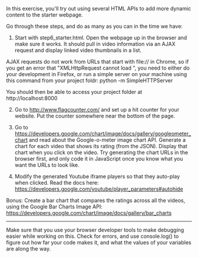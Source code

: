 In this exercise, you'll try out using several HTML APIs to add more dynamic content to the starter webpage.

Go through these steps, and do as many as you can in the time we have:

1) Start with step6_starter.html. Open the webpage up in the browser and make sure it works. It should pull in video information via an AJAX request and display linked video thumbnails in a list.

AJAX requests do not work from URLs that start with file:// in Chrome, so if you get an error that "XMLHttpRequest cannot load ", you need to either do your development in Firefox, or run a simple server on your machine using this command from your project foldr:
python -m SimpleHTTPServer

You should then be able to access your project folder at http://localhost:8000

2) Go to http://www.flagcounter.com/ and set up a hit counter for your website. Put the counter somewhere near the bottom of the page.

3) Go to https://developers.google.com/chart/image/docs/gallery/googleometer_chart and read about the Google-o-meter image chart API. Generate a chart for each video that shows its rating (from the JSON). Display that chart when you click on the video. Try generating the chart URLs in the browser first, and only code it in JavaScript once you know what you want the URLs to look like.

4) Modify the generated Youtube iframe players so that they auto-play when clicked. Read the docs here: https://developers.google.com/youtube/player_parameters#autohide

Bonus: Create a bar chart that compares the ratings across all the videos, using the Google Bar Charts Image API: https://developers.google.com/chart/image/docs/gallery/bar_charts

--------------------

Make sure that you use your browser developer tools to make debugging easier
while working on this. Check for errors, and use console.log() to figure out
how far your code makes it, and what the values of your variables are along the way.

